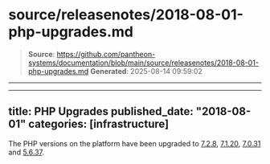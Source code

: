 # source/releasenotes/2018-08-01-php-upgrades.md

> **Source**: https://github.com/pantheon-systems/documentation/blob/main/source/releasenotes/2018-08-01-php-upgrades.md
> **Generated**: 2025-08-14 09:59:02

---

---
title: PHP Upgrades
published_date: "2018-08-01"
categories: [infrastructure]
---
The PHP versions on the platform have been upgraded to [7.2.8](http://php.net/ChangeLog-7.php#7.2.8), [7.1.20](http://php.net/ChangeLog-7.php#7.1.20), [7.0.31](http://php.net/ChangeLog-7.php#7.0.31) and [5.6.37](http://php.net/ChangeLog-5.php#5.6.37).
